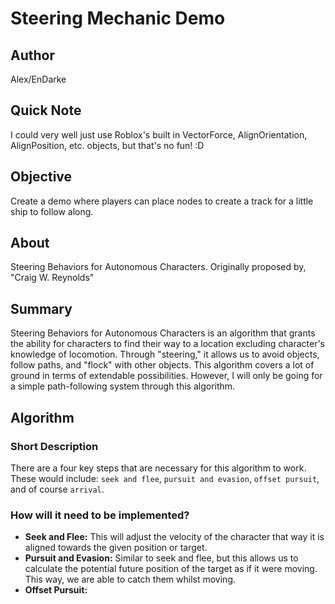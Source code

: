 # Steering Mechanic Demo

## Author
Alex/EnDarke

## Quick Note
I could very well just use Roblox's built in VectorForce, AlignOrientation,
AlignPosition, etc. objects, but that's no fun! :D

## Objective
Create a demo where players can place nodes to create a track for a little ship to follow along.

## About
Steering Behaviors for Autonomous Characters. Originally proposed by, "Craig W. Reynolds"

## Summary
Steering Behaviors for Autonomous Characters is an algorithm that grants the ability for characters to find their way to a location excluding character's knowledge of locomotion. Through "steering," it allows us to avoid objects, follow paths, and "flock" with other objects. This algorithm covers a lot of ground in terms of extendable possibilities. However, I will only be going for a simple path-following system through this algorithm.

## Algorithm
### Short Description
There are a four key steps that are necessary for this algorithm to work. These would include: `seek and flee`, `pursuit and evasion`, `offset pursuit`, and of course `arrival`.

### How will it need to be implemented?
- **Seek and Flee:** This will adjust the velocity of the character that way it is aligned towards the given position or target.
- **Pursuit and Evasion:** Similar to seek and flee, but this allows us to calculate the potential future position of the target as if it were moving. This way, we are able to catch them whilst moving.
- **Offset Pursuit:**